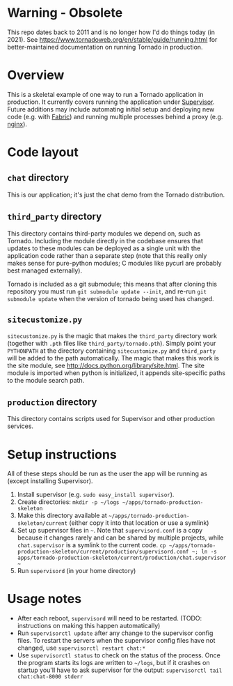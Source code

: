 Warning - Obsolete
==================

This repo dates back to 2011 and is no longer how I'd do things today (in 2021).
See https://www.tornadoweb.org/en/stable/guide/running.html for better-maintained
documentation on running Tornado in production. 

Overview
========

This is a skeletal example of one way to run a Tornado application in
production.  It currently covers running the application under 
[Supervisor](http://supervisord.org).  Future additions may include
automating initial setup and deploying new code (e.g. with 
[Fabric](http://fabfile.org)) and running multiple processes behind a proxy
(e.g. [nginx](http://nginx.org)).


Code layout
===========

`chat` directory
----------------

This is our application; it's just the chat demo from the Tornado
distribution.

`third_party` directory
-----------------------

This directory contains third-party modules we depend on, such as Tornado.
Including the module directly in the codebase ensures that updates to these
modules can be deployed as a single unit with the application code rather
than a separate step (note that this really only makes sense for pure-python
modules; C modules like pycurl are probably best managed externally).

Tornado is included as a git submodule; this means that after cloning this
repository you must run `git submodule update --init`, and re-run
`git submodule update` when the version of tornado being used has changed.

`sitecustomize.py`
-----------------

`sitecustomize.py` is the magic that makes the `third_party` directory
work (together with `.pth` files like `third_party/tornado.pth`).
Simply point your `PYTHONPATH` at the directory containing
`sitecustomize.py` and `third_party` will be added to the path
automatically. The magic that makes this work is the site module,
see http://docs.python.org/library/site.html. The site module is imported when
python is initialized, it appends site-specific paths to the module search
path.

`production` directory
----------------------

This directory contains scripts used for Supervisor and other production
services.


Setup instructions
==================

All of these steps should be run as the user the app will be running
as (except installing Supervisor).  

1. Install supervisor (e.g. `sudo easy_install supervisor`).  
2. Create directories: `mkdir -p ~/logs ~/apps/tornado-production-skeleton`
3. Make this directory available at 
   `~/apps/tornado-production-skeleton/current` (either copy it into that 
   location or use a symlink)
4. Set up supervisor files in `~`.  Note that `supervisord.conf` is a copy
   because it changes rarely and can be shared by multiple projects,
   while `chat.supervisor` is a symlink to the current code.
   `cp ~/apps/tornado-production-skeleton/current/production/supervisord.conf ~; ln -s apps/tornado-production-skeleton/current/production/chat.supervisor ~`
5. Run `supervisord` (in your home directory)


Usage notes
===========

* After each reboot, `supervisord` will need to be restarted.  (TODO: 
  instructions on making this happen automatically)
* Run `supervisorctl update` after any change to the supervisor config files.
  To restart the servers when the supervisor config files have not changed,
  use `supervisorctl restart chat:*`
* Use `supervisorctl status` to check on the status of the process.  Once
  the program starts its logs are written to `~/logs`, but if it crashes on
  startup you'll have to ask supervisor for the output: `supervisorctl tail 
  chat:chat-8000 stderr`
